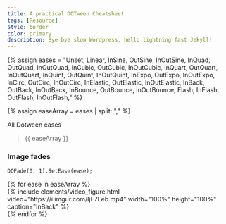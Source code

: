```yaml
---
title: A practical DOTween Cheatsheet
tags: [Resource]
style: border
color: primary  
description: Bye bye slow Wordpress, hello lightning fast Jekyll!
---
```



{% assign eases = "Unset,
        Linear,
        InSine,
        OutSine,
        InOutSine,
        InQuad,
        OutQuad,
        InOutQuad,
        InCubic,
        OutCubic,
        InOutCubic,
        InQuart,
        OutQuart,
        InOutQuart,
        InQuint,
        OutQuint,
        InOutQuint,
        InExpo,
        OutExpo,
        InOutExpo,
        InCirc,
        OutCirc,
        InOutCirc,
        InElastic,
        OutElastic,
        InOutElastic,
        InBack,
        OutBack,
        InOutBack,
        InBounce,
        OutBounce,
        InOutBounce,
        Flash,
        InFlash,
        OutFlash,
        InOutFlash," %}

{% assign easeArray = eases | split: "," %}

All Dotween eases
> {{ easeArray }}


### Image fades
```DOFade(0, 1).SetEase(ease);```

<div class="row">
{% for ease in easeArray %}
    <div class="col-sm">
  {% include elements/video_figure.html video="https://i.imgur.com/IjF7Leb.mp4" width="100%" height="100%" caption="InBack" %}
    </div>
{% endfor %}
</div> 


